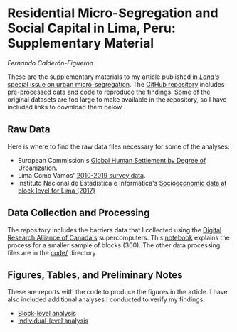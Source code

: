 # Residential Micro-Segregation and Social Capital in Lima, Peru: Supplementary Material
*Fernando Calderón-Figueroa*

These are the supplementary materials to my article published in [*Land's* special issue on urban micro-segregation](https://www.mdpi.com/journal/land/special_issues/938S2A99L1). The [GitHub repository](https://github.com/fcalderonfigueroa/land_microsegregation_lima) includes pre-processed data and code to reproduce the findings. Some of the original datasets are too large to make available in the repository, so I have included links to download them below.

## Raw Data

Here is where to find the raw data files necessary for some of the analyses:

* European Commission's [Global Human Settlement by Degree of Urbanization](https://ghsl.jrc.ec.europa.eu/ghs_smod2023.php).
* Lima Como Vamos' [2010-2019 survey data](https://www.dropbox.com/sh/ogk4631a37kbxxt/AACYpm_yfIPIuqFR_I3mA5xOa/BD_Lima2010-2019.sav?dl=0).
* Instituto Nacional de Estadística e Informática's [Socioeconomic data at block level for Lima (2017)](https://www.arcgis.com/home/item.html?id=a929c02371f24525a881155ec39cfe68)

## Data Collection and Processing

The repository includes the barriers data that I collected using the [Digital Research Alliance of Canada's](https://alliancecan.ca/en) supercomputers. This [notebook](https://github.com/fcalderonfigueroa/land_microsegregation_lima/blob/main/barriers_collection_sample.ipynb) explains the process for a smaller sample of blocks (300). The other data processing files are in the [code/](https://github.com/fcalderonfigueroa/land_microsegregation_lima/tree/main/code) directory. 

## Figures, Tables, and Preliminary Notes

These are reports with the code to produce the figures in the article. I have also included additional analyses I conducted to verify my findings.

* [Block-level analysis](https://fcalderonfigueroa.github.io/land_microsegregation_lima/barriers_analysis.html)
* [Individual-level analysis](https://fcalderonfigueroa.github.io/land_microsegregation_lima/survey_analysis.html)

